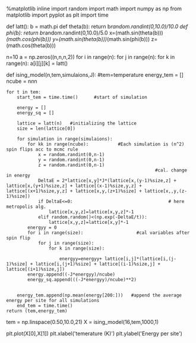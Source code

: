 %matplotlib inline
import random
import math
import numpy as np
from matplotlib import pyplot as plt
import time

def latt():
    b = math.pi
    def theta(b):
        return b*random.randint(0,10.0)/10.0
    def phi(b):
        return b*random.randint(0,10.0)/5.0
    x=(math.sin(theta(b)))*(math.cos(phi(b)))
    y=(math.sin(theta(b)))*(math.sin(phi(b)))
    z=(math.cos(theta(b)))

n=10
a = np.zeros((n,n,n,2))
for i in range(n):
    for j in range(n):
        for k in range(n):
            a[i][j][k] = latt()


def ising_model(n,tem,simulaions,J):      #tem=temperature
    energy_tem = []                               
    ncube = n*n*n
    
    for t in tem:          
        start_tem = time.time()      #start of simulation
        
        energy = []
        energy_sq = []
        
        lattice = latt(n)   #initializing the lattice
        size = len(lattice[0])
       
        for simulation in range(simulaions): 
            for kk in range(ncube):           #Each simulation is (n^2) spin flips acc to mcmc rule
                x = random.randint(0,n-1)
                y = random.randint(0,n-1)
                z = random.randint(0,n-1)
                                                            #cal. change in energy
                DeltaE = 2*lattice[x,y]*J*(lattice[x,(y-1)%size,z] + lattice[x,(y+1)%size,z] + lattice[(x-1)%size,y,z] + lattice[(x+1)%size,y,z] + lattice[x,y,(z+1)%size] + lattice[x,,y,(z-1)%size])
                if DeltaE<=0:                                    # here metropolis alg.
                    lattice[x,y,z]=lattice[x,y,z]*-1       
                elif random.random()<(np.exp(-DeltaE/t)):   
                    lattice[x,y,z]=lattice[x,y]*-1 
            energyy = 0   
            for i in range(size):                    #cal variables after spin flip
                for j in range(size):
                    for k in range(size):
                        
                        energyy=energyy+ lattice[i,j]*(lattice[i,(j-1)%size] + lattice[i,(j+1)%size] + lattice[(i-1)%size,j] + lattice[(i+1)%size,j])
            energy.append((-J*energyy)/ncube)
            energy_sq.append(((-J*energyy)/ncube)**2)  
            
        
        energy_tem.append(np.mean(energy[200:]))   #append the average energy per site for all simulations
        end_tem = time.time()
    return (tem,energy_tem)
tem = np.linspace(0.50,10.0,21)
X = ising_model(16,tem,1000,1)

plt.plot(X[0],X[1])
plt.xlabel('temerature (K)')
plt.ylabel('Energy per site')
